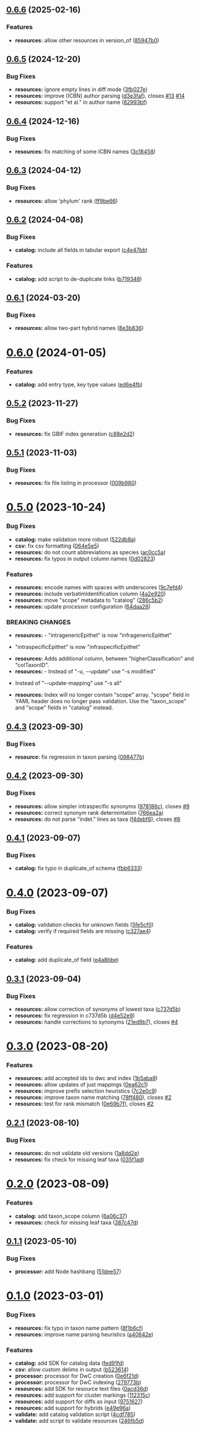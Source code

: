 ## [0.6.6](https://github.com/identification-resources/formica/compare/v0.6.5...v0.6.6) (2025-02-16)


### Features

* **resources:** allow other resources in version_of ([85947b0](https://github.com/identification-resources/formica/commit/85947b0dcfbdb4bfd6537c628b34087a6e6326f7))



## [0.6.5](https://github.com/identification-resources/formica/compare/v0.6.4...v0.6.5) (2024-12-20)


### Bug Fixes

* **resources:** ignore empty lines in diff mode ([3fb027e](https://github.com/identification-resources/formica/commit/3fb027e8968196910fff2e574e700ac0abee996c))
* **resources:** improve (ICBN) author parsing ([d3e3faf](https://github.com/identification-resources/formica/commit/d3e3faf411d1a7dccd528a5ee78bd0823a5883b4)), closes [#13](https://github.com/identification-resources/formica/issues/13) [#14](https://github.com/identification-resources/formica/issues/14)
* **resources:** support "et al." in author name ([82993bf](https://github.com/identification-resources/formica/commit/82993bffac5e7f3ed00d00c28c836f347b264a43))



## [0.6.4](https://github.com/identification-resources/formica/compare/v0.6.3...v0.6.4) (2024-12-16)


### Bug Fixes

* **resources:** fix matching of some ICBN names ([3c18458](https://github.com/identification-resources/formica/commit/3c184586b64e2a31f1eb7298bcd7c80c1d119069))



## [0.6.3](https://github.com/identification-resources/formica/compare/v0.6.2...v0.6.3) (2024-04-12)


### Bug Fixes

* **resources:** allow 'phylum' rank ([ff9be66](https://github.com/identification-resources/formica/commit/ff9be66abab79a86263764b54d6a2709833b14d4))



## [0.6.2](https://github.com/identification-resources/formica/compare/v0.6.1...v0.6.2) (2024-04-08)


### Bug Fixes

* **catalog:** include all fields in tabular export ([c4e47bb](https://github.com/identification-resources/formica/commit/c4e47bbdf31c8f589e35c897c8207eb4dd979461))


### Features

* **catalog:** add script to de-duplicate links ([b719348](https://github.com/identification-resources/formica/commit/b719348635e1b35ee80758c0cdd9938625d79ebf))



## [0.6.1](https://github.com/identification-resources/formica/compare/v0.6.0...v0.6.1) (2024-03-20)


### Bug Fixes

* **resources:** allow two-part hybrid names ([8e3b836](https://github.com/identification-resources/formica/commit/8e3b8368985d1db35b62d306d833121150e91865))



# [0.6.0](https://github.com/identification-resources/formica/compare/v0.5.2...v0.6.0) (2024-01-05)


### Features

* **catalog:** add entry type, key type values ([ed6e4fb](https://github.com/identification-resources/formica/commit/ed6e4fb545e09cddb5d466f602bffb8a8483f043))



## [0.5.2](https://github.com/identification-resources/formica/compare/v0.5.1...v0.5.2) (2023-11-27)


### Bug Fixes

* **resources:** fix GBIF index generation ([c88e2d2](https://github.com/identification-resources/formica/commit/c88e2d2b306b930ca0b00b978e3eb89b8adfb656))



## [0.5.1](https://github.com/identification-resources/formica/compare/v0.5.0...v0.5.1) (2023-11-03)


### Bug Fixes

* **resources:** fix file listing in processor ([009b980](https://github.com/identification-resources/formica/commit/009b98091b0f597e91213ace82252facbe3b5fed))



# [0.5.0](https://github.com/identification-resources/formica/compare/v0.4.3...v0.5.0) (2023-10-24)


### Bug Fixes

* **catalog:** make validation more robust ([522db8a](https://github.com/identification-resources/formica/commit/522db8ad428c2d4645569a7f541fd203f5d628e8))
* **csv:** fix csv formatting ([064e5e5](https://github.com/identification-resources/formica/commit/064e5e57b2a642d22850501ab2a0b95879779b85))
* **resources:** do not count abbreviations as species ([ac0cc5a](https://github.com/identification-resources/formica/commit/ac0cc5a7cfd1f68df9b8d1d1c543a2f593839daa))
* **resources:** fix typos in output column names ([0d02823](https://github.com/identification-resources/formica/commit/0d0282378b21e92fbe028a53a9d121f42e791cc5))


### Features

* **resources:** encode names with spaces with underscores ([9c7efd4](https://github.com/identification-resources/formica/commit/9c7efd4daf80660be98f2fec8ef9faa5d5b42d67))
* **resources:** include verbatimIdentification column ([4a2e920](https://github.com/identification-resources/formica/commit/4a2e9201467347e900f5690d2301a3b231ded822))
* **resources:** move "scope" metadata to "catalog" ([286c5b2](https://github.com/identification-resources/formica/commit/286c5b223ce41336f3ebd63c1797403aad21aef6))
* **resources:** update processor configuration ([64daa26](https://github.com/identification-resources/formica/commit/64daa26d70c96df24298c7b78f2b93ef0f5b2a48))


### BREAKING CHANGES

* **resources:** - "intragenericEpithet" is now "infragenericEpithet"
- "intraspecificEpithet" is now "infraspecificEpithet"
* **resources:** Adds additional column, between "higherClassification" and "colTaxonID".
* **resources:** - Instead of "-u, --update" use "-s modified"
- Instead of "--update-mapping" use "-s all"
* **resources:** Index will no longer contain "scope" array. "scope" field in YAML header
does no longer pass validation. Use the "taxon_scope" and "scope" fields
in "catalog" instead.



## [0.4.3](https://github.com/identification-resources/formica/compare/v0.4.2...v0.4.3) (2023-09-30)


### Bug Fixes

* **resource:** fix regression in taxon parsing ([098477b](https://github.com/identification-resources/formica/commit/098477b5914324a3c15ec885617d4cf30996f30d))



## [0.4.2](https://github.com/identification-resources/formica/compare/v0.4.1...v0.4.2) (2023-09-30)


### Bug Fixes

* **resources:** allow simpler intraspecific synonyms ([978186c](https://github.com/identification-resources/formica/commit/978186cbaf469f3085c24c2e8bc8ffb1f83f2799)), closes [#9](https://github.com/identification-resources/formica/issues/9)
* **resources:** correct synonym rank determintation ([766ea2a](https://github.com/identification-resources/formica/commit/766ea2af14ff3aa64a7a2e19ed096836d38182cf))
* **resources:** do not parse "indet." lines as taxa ([f4debf6](https://github.com/identification-resources/formica/commit/f4debf695b0cdb375bfb60ab5ce942fa2f7dee85)), closes [#8](https://github.com/identification-resources/formica/issues/8)



## [0.4.1](https://github.com/identification-resources/formica/compare/v0.4.0...v0.4.1) (2023-09-07)


### Bug Fixes

* **catalog:** fix typo in duplicate_of schema ([fbb6333](https://github.com/identification-resources/formica/commit/fbb6333d10dd6f5846856ea8de81d941ce539d21))



# [0.4.0](https://github.com/identification-resources/formica/compare/v0.3.1...v0.4.0) (2023-09-07)


### Bug Fixes

* **catalog:** validation checks for unknown fields ([5fe5cf0](https://github.com/identification-resources/formica/commit/5fe5cf0b8cf4db7c4af50a897821077e410a1e09))
* **catalog:** verify if required fields are missing ([c327ae4](https://github.com/identification-resources/formica/commit/c327ae458a80567aac34dd03f3970dcf9d575479))


### Features

* **catalog:** add duplicate_of field ([e4a8bbe](https://github.com/identification-resources/formica/commit/e4a8bbecef9c6a40d0f2cc5d4e8bb67685a453ff))



## [0.3.1](https://github.com/identification-resources/formica/compare/v0.3.0...v0.3.1) (2023-09-04)


### Bug Fixes

* **resources:** allow correction of synonyms of lowest taxa ([c737d5b](https://github.com/identification-resources/formica/commit/c737d5b09d5e5b24f4cc2c8cff88c9ada8d0ab7b))
* **resources:** fix regression in c737d5b ([d4e52e9](https://github.com/identification-resources/formica/commit/d4e52e95ed1a35dabbd80b9f9aace1a824fdae98))
* **resources:** handle corrections to synonyms ([21ed9b7](https://github.com/identification-resources/formica/commit/21ed9b79f77e1e6d0639d96ed9822d5212a85a2e)), closes [#4](https://github.com/identification-resources/formica/issues/4)



# [0.3.0](https://github.com/identification-resources/formica/compare/v0.2.1...v0.3.0) (2023-08-20)


### Features

* **resources:** add accepted ids to dwc and index ([1b5aba8](https://github.com/identification-resources/formica/commit/1b5aba8ff07bba32fc1bbf49927fef7a880eb35e))
* **resources:** allow updates of just mappings ([0ea62c1](https://github.com/identification-resources/formica/commit/0ea62c143a49129709960de123c0037973356487))
* **resources:** improve prefix selection heuristics ([7c2e0c9](https://github.com/identification-resources/formica/commit/7c2e0c99d9de7490314f971e8b4e9e5e190a81c2))
* **resources:** improve taxon name matching ([78ff480](https://github.com/identification-resources/formica/commit/78ff480485ca42bd1d1f2893f230e61db6cb6be8)), closes [#2](https://github.com/identification-resources/formica/issues/2)
* **resources:** test for rank mismatch ([0e69b7f](https://github.com/identification-resources/formica/commit/0e69b7f0a6654fa5255e797be7516cd06edb4df3)), closes [#2](https://github.com/identification-resources/formica/issues/2)



## [0.2.1](https://github.com/identification-resources/formica/compare/v0.2.0...v0.2.1) (2023-08-10)


### Bug Fixes

* **resources:** do not validate old versions ([1a8dd2e](https://github.com/identification-resources/formica/commit/1a8dd2e0e373489e287d1fd89dbb7443245c5214))
* **resources:** fix check for missing leaf taxa ([035f1ad](https://github.com/identification-resources/formica/commit/035f1ad20efa80b388ec3828d4ace4518c7b344e))



# [0.2.0](https://github.com/identification-resources/formica/compare/v0.1.1...v0.2.0) (2023-08-09)


### Features

* **catalog:** add taxon_scope column ([6a06c37](https://github.com/identification-resources/formica/commit/6a06c37ec0640a8ffbc258ad6a4d81d84d35fee9))
* **resources:** check for missing leaf taxa ([387c47d](https://github.com/identification-resources/formica/commit/387c47d10bb7f1fb09a68c10dfa869bb924b7633))



## [0.1.1](https://github.com/identification-resources/formica/compare/v0.1.0...v0.1.1) (2023-05-10)


### Bug Fixes

* **processor:** add Node hashbang ([51dee57](https://github.com/identification-resources/formica/commit/51dee57b8547afba449b2b846bd7d65e7927368f))



# [0.1.0](https://github.com/identification-resources/formica/compare/fed91fd6f350c47bd067d221a4d0e2278a199dae...v0.1.0) (2023-03-01)


### Bug Fixes

* **resources:** fix typo in taxon name pattern ([8f1b6cf](https://github.com/identification-resources/formica/commit/8f1b6cfa3858edb83c0aee589b84ad760ab815af))
* **resources:** improve name parsing heuristics ([a40642e](https://github.com/identification-resources/formica/commit/a40642e9bdaeaae363584712e45f218809a5754b))


### Features

* **catalog:** add SDK for catalog data ([fed91fd](https://github.com/identification-resources/formica/commit/fed91fd6f350c47bd067d221a4d0e2278a199dae))
* **csv:** allow custom delims in output ([b523614](https://github.com/identification-resources/formica/commit/b523614171b0ff96347cb876a08106df413c4032))
* **processor:** processor for DwC creation ([0e6f21d](https://github.com/identification-resources/formica/commit/0e6f21dfe00a2892348a4ab04fcaf3d6c8324a91))
* **processor:** processor for DwC indexing ([279773b](https://github.com/identification-resources/formica/commit/279773b085676cf7cb3eb4d81496ad219ac85bce))
* **resources:** add SDK for resource text files ([0acd36d](https://github.com/identification-resources/formica/commit/0acd36dde04cc1240cb8be97d48812b201b2685a))
* **resources:** add support for cluster markings ([112315c](https://github.com/identification-resources/formica/commit/112315c7ebd7151c4e2cc77ab20e0cec3f579db6))
* **resources:** add support for diffs as input ([9751627](https://github.com/identification-resources/formica/commit/9751627a916f47552661596048f1f0d44d89b102))
* **resources:** add support for hybrids ([e49e96a](https://github.com/identification-resources/formica/commit/e49e96af9c3958bab2a3b0508b1fc8a018b80716))
* **validate:** add catalog validation script ([4cdf785](https://github.com/identification-resources/formica/commit/4cdf785afb2c77320cd9b5b76483e3464c0f1cff))
* **validate:** add script to validate resources ([246fb5d](https://github.com/identification-resources/formica/commit/246fb5dd8da03e736884850874cc51a11be9985c))



